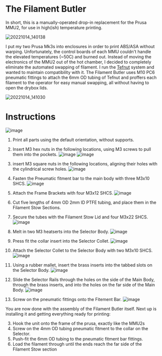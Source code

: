 # The Filament Butler
In short, this is a manually-operated drop-in replacement for the Prusa MMU2, for use in high(ish) temperature printing. 

![20221014_140138](https://user-images.githubusercontent.com/25805271/205796289-e98aaa03-84ad-496f-9049-b90880ef2254.jpg)

I put my two Prusa Mk3s into enclosures in order to print ABS/ASA without warping. Unfortunately, the control boards of each MMU couldn't handle the elevated temperatures (~50C) and burned out. Instead of moving the electronics of the MMU2 out of the hot chamber, I decided to completely eliminate the automated swapping of filament.  I run the [Tefnut](https://github.com/Blargedy/Tefnut_Filament_Handling) system and wanted to maintain compatibility with it. The Filament Butler uses M10 PC6 pneumatic fittings to attach the 6mm OD tubing of Tefnut and proffers each filament to the operator for easy manual swapping, all without having to open the drybox lids.

![20221014_141030](https://user-images.githubusercontent.com/25805271/205796486-3c3ee25a-f39d-4f88-9de9-0cc5eb253dfe.jpg)

# Instructions
![image](https://user-images.githubusercontent.com/25805271/224463413-5afdc4ea-23c1-4716-adcd-5c4f130d1769.png)

1. Print all parts using the default orientation, without supports.

1. Insert M3 hex nuts in the following locations, using M3 screws to pull them into the pockets. 
![image](https://user-images.githubusercontent.com/25805271/224463752-a4664d68-11c9-4a5d-bf7e-519d0adc2425.png)
![image](https://user-images.githubusercontent.com/25805271/224463850-51178e1b-bffb-4e4f-8cb6-1b87d1cfa2d9.png)

1. insert M3 square nuts in the following locations, aligning their holes with the cylindrical screw holes.
![image](https://user-images.githubusercontent.com/25805271/224463961-e90a7d2d-fb66-4dc1-95b4-8bdbcc52713f.png)

1. Fasten the Pneumatic fitment bar to the main body with three M3x10 SHCS.
![image](https://user-images.githubusercontent.com/25805271/224464098-bbd0f200-e19b-405a-a582-e1b63e52bea7.png)

1. Attach the Frame Brackets with four M3x12 SHCS.
![image](https://user-images.githubusercontent.com/25805271/224464208-f53c7299-dffd-4992-9352-3d3f43fcd3e8.png)

1. Cut five lengths of 4mm OD 2mm ID PTFE tubing, and place them in the Filament Stow Sections.
2. Secure the tubes with the Filament Stow Lid and four M3x22 SHCS.
![image](https://user-images.githubusercontent.com/25805271/224464624-0f932a71-0fd8-4261-9a60-6efbd2cbd9a3.png)

1. Melt in two M3 heatserts into the Selector Body.
![image](https://user-images.githubusercontent.com/25805271/224466860-dc881ac7-9290-401d-9637-552372667bf4.png)

1. Press fit the collar insert into the Selector Collet.
![image](https://user-images.githubusercontent.com/25805271/224467026-f5c57189-a3d7-455c-806a-2bd8bfd64417.png)

1. Attach the Selector Collet to the Selector Body with two M3x10 SHCS.
![image](https://user-images.githubusercontent.com/25805271/224471117-fa2cc535-b8ba-4a90-b255-8337c7b3e959.png)

1. Using a rubber mallet, insert the brass inserts into the tabbed slots on the Selector Body.
![image](https://user-images.githubusercontent.com/25805271/224474608-292a3848-1180-4405-ae23-7ba0c10f3053.png)

1. Slide the Selector Rails through the holes on the side of the Main Body, through the brass inserts, and into the holes on the far side of the Main Body.
![image](https://user-images.githubusercontent.com/25805271/224474801-b6caa38e-1f22-44eb-871c-35fa457ef605.png)

1. Screw on the pneumatic fittings onto the Fitement Bar.
![image](https://user-images.githubusercontent.com/25805271/224475057-b833bb59-844d-4f2e-a669-d9e4b8a04b18.png)

You are now done with the assembly of the Filament Butler itself. Next up is installing it and getting everything ready for printing:

3. Hook the unit onto the frame of the prusa, exactly like the MMU2s
4. Screw on the 4mm OD tubing pneumatic fitment to the collar on the Selector.
5. Push-fit the 6mm OD tubing to the pneumatic fitment bar fittings.
6. Load the filament through until the ends reach the far side of the Filament Stow section
